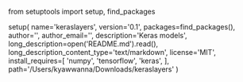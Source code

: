 from setuptools import setup, find_packages

setup(
    name='keraslayers',
    version='0.1',
    packages=find_packages(),
    author='',
    author_email='',
    description='Keras models',
    long_description=open('README.md').read(),
    long_description_content_type='text/markdown',
    license='MIT', 
    install_requires=[
        'numpy',
        'tensorflow',
        'keras',
    ],
    path='/Users/kyawwanna/Downloads/keraslayers'
)
